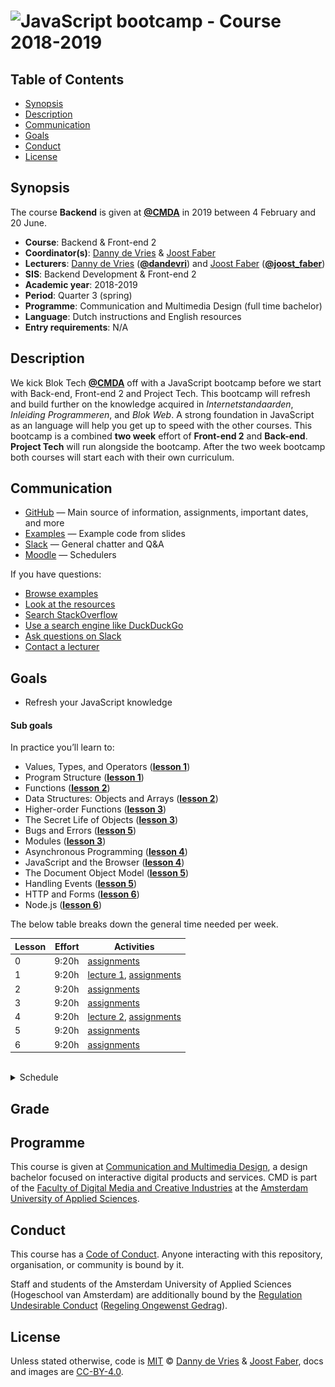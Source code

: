 # ![JavaScript bootcamp - Course 2018-2019][banner]

## Table of Contents

*   [Synopsis](#synopsis)
*   [Description](#description)
*   [Communication](#communication)
*   [Goals](#goals)
*   [Conduct](#conduct)
*   [License](#license)

## Synopsis

The course **Backend** is given at [**@CMDA**][cmda] in 2019 between
4 February and 20 June.

*   **Course**: Backend & Front-end 2
*   **Coordinator(s)**: [Danny de Vries][dangit] & [Joost Faber][joostgit]
*   **Lecturers**:
    [Danny de Vries][dangit] ([**@dandevri**][danweb]) and
    [Joost Faber][joostgit] ([**@joost_faber**][joostweb])
*   **SIS**: Backend Development & Front-end 2
*   **Academic year**: 2018-2019
*   **Period**: Quarter 3 (spring)
*   **Programme**: Communication and Multimedia Design (full time bachelor)
*   **Language**: Dutch instructions and English resources
*   **Entry requirements**: N/A

## Description

We kick Blok Tech [**@CMDA**][cmda] off with a JavaScript bootcamp before we start with Back-end, Front-end 2 and Project Tech. This bootcamp will refresh and build further on the knowledge acquired in *Internetstandaarden*, *Inleiding Programmeren*, and *Blok Web*. A strong foundation in JavaScript as an language will help you get up to speed with the other courses. This bootcamp is a combined **two week** effort of **Front-end 2** and **Back-end**. **Project Tech** will run alongside the bootcamp. After the two week bootcamp both courses will start each with their own curriculum. 

## Communication

*   [GitHub][gh] — Main source of information, assignments, important dates,
    and more
*   [Examples][examples] — Example code from slides
*   [Slack][slack] — General chatter and Q&A
*   [Moodle][moodle] — Schedulers


If you have questions:

*   [Browse examples][examples]
*   [Look at the resources](/resources.md)
*   [Search StackOverflow][stackoverflow]
*   [Use a search engine like DuckDuckGo][duckduckgo]
*   [Ask questions on Slack][slack]
*   [Contact a lecturer][synopsis]

## Goals

*   Refresh your JavaScript knowledge

#### Sub goals

In practice you’ll learn to:

* <a name="subgoal-1"></a>
    Values, Types, and Operators ([**lesson 1**][l1a])
*  <a name="subgoal-2"></a>
    Program Structure ([**lesson 1**][l1a])
* <a name="subgoal-3"></a>
    Functions ([**lesson 2**][l2a])
* <a name="subgoal-4"></a>
    Data Structures: Objects and Arrays ([**lesson 2**][l2a])
* <a name="subgoal-5"></a>
    Higher-order Functions ([**lesson 3**][l3a])
* <a name="subgoal-6"></a>
    The Secret Life of Objects ([**lesson 3**][l3a])
* <a name="subgoal-7"></a>
    Bugs and Errors ([**lesson 5**][l5a])
* <a name="subgoal-8"></a>
    Modules ([**lesson 3**][l3a])
* <a name="subgoal-9"></a>
    Asynchronous Programming ([**lesson 4**][l4a])
* <a name="subgoal-10"></a>
    JavaScript and the Browser ([**lesson 4**][l4a])
* <a name="subgoal-11"></a>
    The Document Object Model ([**lesson 5**][l5a])
* <a name="subgoal-11"></a>
    Handling Events ([**lesson 5**][l5a])
* <a name="subgoal-11"></a>
    HTTP and Forms ([**lesson 6**][l6a])
* <a name="subgoal-11"></a>
    Node.js ([**lesson 6**][l6a])

The below table breaks down the general time needed per week.

| Lesson | Effort | Activities                                           |
| ---- | -----: |  ----------------------------------------------------- |
| 0    |  9:20h | [assignments][l0a]                                     |
| 1    |  9:20h | [lecture 1][l1], [assignments][l1a]                    |
| 2    |  9:20h | [assignments][l2a]                                     |
| 3    |  9:20h | [assignments][l3a]                                     |
| 4    |  9:20h | [lecture 2][l2], [assignments][l4a]                    |
| 5    |  9:20h | [assignments][l5a]                                     |
| 6    |  9:20h | [assignments][l6a]                            

<br>
<details>
    <summary>Schedule</summary>
    <img src="assets/overview.jpg" alt="Block tech schedule overview">
</details>

## Grade

## Programme

This course is given at [Communication and Multimedia Design][bachelor], a
design bachelor focused on interactive digital products and services.  CMD is
part of the [Faculty of Digital Media and Creative Industries][faculty] at the
[Amsterdam University of Applied Sciences][university].

## Conduct

This course has a [Code of Conduct][coc].  Anyone interacting with this
repository, organisation, or community is bound by it.

Staff and students of the Amsterdam University of Applied Sciences (Hogeschool
van Amsterdam) are additionally bound by the [Regulation Undesirable
Conduct][ruc] ([Regeling Ongewenst Gedrag][rog]).

## License

Unless stated otherwise, code is [MIT][] © [Danny de Vries][author1] & [Joost Faber][joostgit],
docs and images are [CC-BY-4.0][].

[banner]: https://cmda-bt.github.io/js-bootcamp-18-19/assets/banner.svg
[cmda]: https://github.com/cmda
[dangit]: https://github.com/dandevri
[danweb]: https://github.com/dandevri
[joostgit]: https://github.com/joostf
[joostweb]: https://twitter.com/joost_faber
[node]: https://nodejs.org/en/
[mongodb]: https://www.mongodb.com/
[http]: https://tools.ietf.org/html/rfc2068
[minor]: https://cmda.github.io/minor-everything-web/
[track]: https://github.com/cmda-tt
[gh]: https://github.com/cmda-be/course-18-19
[examples]: /examples
[slack]: https://cmda-tech.slack.com/
[moodle]: https://moodle.cmd.hva.nl/course/view.php?id=431
[examples]: examples
[stackoverflow]: https://stackoverflow.com
[duckduckgo]: https://duckduckgo.com
[synopsis]: #synopsis
[grading]: grading.md
[bachelor]: https://www.cmd-amsterdam.nl/english/
[faculty]: https://www.amsterdamuas.com/faculty/fdmci/faculty-of-digital-media-and-creative-industries.html
[university]: https://www.amsterdamuas.com
[coc]: code-of-conduct.md
[ruc]: https://www.amsterdamuas.com/practical-matters/algemeen/hva-breed/juridische-zaken/legal-affairs/regulation-undesirable-conduct/regulation-undesirable-conduct.html#anker-3-complaints-authority
[rog]: https://www.hva.nl/praktisch/algemeen/hva-breed/juridische-zaken/loket-beroep-bezwaar-en-klacht/regeling-ongewenst-gedrag/regeling-ongewenst-gedrag.html?origin=gbS4rg%2FDTZuxQ6lGVF%2BN1A
[author1]: https://dandevri.es
[mit]: license.md#code
[cc-by-4.0]: license.md#documentation-and-images

[gs]: getting-started.md

[l1]: lesson-1.md#slides
[l2]: lesson-4.md#slides

[l0a]: lesson-0.md
[l1a]: lesson-1.md
[l2a]: lesson-2.md
[l3a]: lesson-3.md
[l4a]: lesson-4.md
[l5a]: lesson-5.md
[l6a]: lesson-6.md